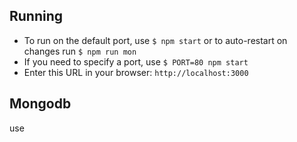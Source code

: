 

## Running
 - To run on the default port, use `$ npm start` or to auto-restart on changes run `$ npm run mon`
 - If you need to specify a port, use `$ PORT=80 npm start`
 - Enter this URL in your browser: `http://localhost:3000`

## Mongodb
use 
